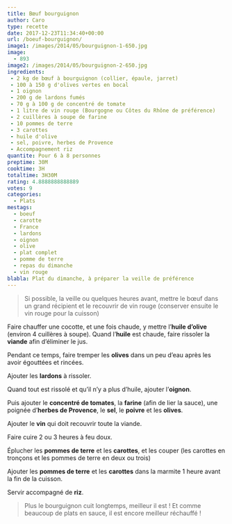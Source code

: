 ```yaml
---
title: Bœuf bourguignon
author: Caro
type: recette
date: 2017-12-23T11:34:40+00:00
url: /boeuf-bourguignon/
image1: /images/2014/05/bourguignon-1-650.jpg
image:
  - 893
image2: /images/2014/05/bourguignon-2-650.jpg
ingredients:
 - 2 kg de bœuf à bourguignon (collier, épaule, jarret)
 - 100 à 150 g d'olives vertes en bocal
 - 1 oignon
 - 200 g de lardons fumés
 - 70 g à 100 g de concentré de tomate
 - 1 litre de vin rouge (Bourgogne ou Côtes du Rhône de préférence)
 - 2 cuillères à soupe de farine
 - 10 pommes de terre
 - 3 carottes
 - huile d'olive
 - sel, poivre, herbes de Provence
 - Accompagnement riz
quantite: Pour 6 à 8 personnes
preptime: 30M
cooktime: 3H
totaltime: 3H30M
rating: 4.8888888888889
votes: 9
categories:
  - Plats
mestags:
  - boeuf
  - carotte
  - France
  - lardons
  - oignon
  - olive
  - plat complet
  - pomme de terre
  - repas du dimanche
  - vin rouge
blabla: Plat du dimanche, à préparer la veille de préférence
---
```

> Si possible, la veille ou quelques heures avant, mettre le bœuf dans un grand récipient et le recouvrir de vin rouge (conserver ensuite le vin rouge pour la cuisson)

Faire chauffer une cocotte, et une fois chaude, y mettre l&rsquo;**huile d&rsquo;olive** (environ 4 cuillères à soupe). Quand l&rsquo;**huile** est chaude, faire rissoler la **viande** afin d&rsquo;éliminer le jus.

Pendant ce temps, faire tremper les **olives** dans un peu d&rsquo;eau après les avoir égouttées et rincées.

Ajouter les **lardons** à rissoler.

Quand tout est rissolé et qu&rsquo;il n&rsquo;y a plus d&rsquo;huile, ajouter l&rsquo;**oignon**.

Puis ajouter le **concentré de tomates**, la **farine** (afin de lier la sauce), une poignée d&rsquo;**herbes de Provence**, le **sel**, le **poivre** et les **olives**.

Ajouter le **vin** qui doit recouvrir toute la viande.

Faire cuire 2 ou 3 heures à feu doux.

Éplucher les **pommes de terre** et les **carottes**, et les couper (les carottes en tronçons et les pommes de terre en deux ou trois)

Ajouter les **pommes de terre** et les **carottes** dans la marmite 1 heure avant la fin de la cuisson.

Servir accompagné de **riz**.

> Plus le bourguignon cuit longtemps, meilleur il est ! Et comme beaucoup de plats en sauce, il est encore meilleur réchauffé !

&nbsp;
